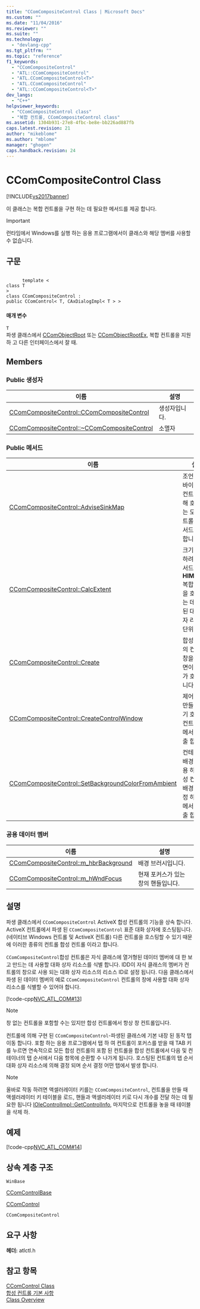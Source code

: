 ```yaml
---
title: "CComCompositeControl Class | Microsoft Docs"
ms.custom: ""
ms.date: "11/04/2016"
ms.reviewer: ""
ms.suite: ""
ms.technology: 
  - "devlang-cpp"
ms.tgt_pltfrm: ""
ms.topic: "reference"
f1_keywords: 
  - "CComCompositeControl"
  - "ATL::CComCompositeControl"
  - "ATL.CComCompositeControl<T>"
  - "ATL.CComCompositeControl"
  - "ATL::CComCompositeControl<T>"
dev_langs: 
  - "C++"
helpviewer_keywords: 
  - "CComCompositeControl class"
  - "복합 컨트롤, CComCompositeControl class"
ms.assetid: 1304b931-27e8-4fbc-be8e-bb226ad887fb
caps.latest.revision: 21
author: "mikeblome"
ms.author: "mblome"
manager: "ghogen"
caps.handback.revision: 24
---
```

# CComCompositeControl Class
[!INCLUDE[vs2017banner](../../assembler/inline/includes/vs2017banner.md)]

이 클래스는 복합 컨트롤을 구현 하는 데 필요한 메서드를 제공 합니다.  
  
> [!IMPORTANT]
>  런타임에서 Windows를 실행 하는 응용 프로그램에서이 클래스와 해당 멤버를 사용할 수 없습니다.  
  
## 구문  
  
```  
  
      template <  
class T   
>  
class CComCompositeControl :  
public CComControl< T, CAxDialogImpl< T > >  
```  
  
#### 매개 변수  
 `T`  
 파생 클래스에서  [CComObjectRoot](../../atl/reference/ccomobjectroot-class.md) 또는  [CComObjectRootEx](../../atl/reference/ccomobjectrootex-class.md), 복합 컨트롤을 지원 하 고 다른 인터페이스에서 잘 때.  
  
## Members  
  
### Public 생성자  
  
|이름|설명|  
|--------|--------|  
|[CComCompositeControl::CComCompositeControl](../Topic/CComCompositeControl::CComCompositeControl.md)|생성자입니다.|  
|[CComCompositeControl::~CComCompositeControl](../Topic/CComCompositeControl::~CComCompositeControl.md)|소멸자|  
  
### Public 메서드  
  
|이름|설명|  
|--------|--------|  
|[CComCompositeControl::AdviseSinkMap](../Topic/CComCompositeControl::AdviseSinkMap.md)|조언 또는 바이 복합 컨트롤에 의해 호스팅되는 모든 컨트롤에이 메서드를 호출 합니다.|  
|[CComCompositeControl::CalcExtent](../Topic/CComCompositeControl::CalcExtent.md)|크기를 계산 하려면이 메서드를 호출  **HIMETRIC** 복합 컨트롤을 호스팅하는 데 사용 된 대화 상자 리소스의 단위입니다.|  
|[CComCompositeControl::Create](../Topic/CComCompositeControl::Create.md)|합성 컨트롤의 컨트롤 창을 만들려면이 메서드가 호출 됩니다.|  
|[CComCompositeControl::CreateControlWindow](../Topic/CComCompositeControl::CreateControlWindow.md)|제어 창을 만들고 알리기 호스팅된 컨트롤에이 메서드를 호출 합니다.|  
|[CComCompositeControl::SetBackgroundColorFromAmbient](../Topic/CComCompositeControl::SetBackgroundColorFromAmbient.md)|컨테이너의 배경색을 사용 하 여 합성 컨트롤의 배경색을 설정 하려면이 메서드를 호출 합니다.|  
  
### 공용 데이터 멤버  
  
|이름|설명|  
|--------|--------|  
|[CComCompositeControl::m\_hbrBackground](../Topic/CComCompositeControl::m_hbrBackground.md)|배경 브러시입니다.|  
|[CComCompositeControl::m\_hWndFocus](../Topic/CComCompositeControl::m_hWndFocus.md)|현재 포커스가 있는 창의 핸들입니다.|  
  
## 설명  
 파생 클래스에서 `CComCompositeControl` ActiveX 합성 컨트롤의 기능을 상속 합니다.  ActiveX 컨트롤에서 파생 된 `CComCompositeControl` 표준 대화 상자에 호스팅됩니다.  \(네이티브 Windows 컨트롤 및 ActiveX 컨트롤\) 다른 컨트롤을 호스팅할 수 있기 때문에 이러한 종류의 컨트롤 합성 컨트롤 이라고 합니다.  
  
 `CComCompositeControl`합성 컨트롤은 자식 클래스에 열거형된 데이터 멤버에 대 한 보고 만드는 데 사용할 대화 상자 리소스를 식별 합니다.  IDD이 자식 클래스의 멤버가 컨트롤의 창으로 사용 되는 대화 상자 리소스의 리소스 ID로 설정 됩니다.  다음 클래스에서 파생 된 데이터 멤버의 예로 `CComCompositeControl` 컨트롤의 창에 사용할 대화 상자 리소스를 식별할 수 있어야 합니다.  
  
 [!code-cpp[NVC_ATL_COM#13](../../atl/codesnippet/CPP/ccomcompositecontrol-class_1.h)]  
  
> [!NOTE]
>  창 없는 컨트롤을 포함할 수는 있지만 합성 컨트롤에서 항상 창 컨트롤입니다.  
  
 컨트롤에 의해 구현 된 `CComCompositeControl`\-파생된 클래스에 기본 내장 된 동작 탭 이동 합니다.  포함 하는 응용 프로그램에서 탭 하 여 컨트롤이 포커스를 받을 때 TAB 키를 누르면 연속적으로 모든 합성 컨트롤의 포함 된 컨트롤을 합성 컨트롤에서 다음 및 컨테이너의 탭 순서에서 다음 항목에 순환할 수 나가게 됩니다.  호스팅된 컨트롤의 탭 순서 대화 상자 리소스에 의해 결정 되며 순서 결정 어떤 탭에서 발생 합니다.  
  
> [!NOTE]
>  올바로 작동 하려면 액셀러레이터 키를는 `CComCompositeControl`, 컨트롤을 만들 때 액셀러레이터 키 테이블을 로드, 핸들과 액셀러레이터 키로 다시 개수를 전달 하는 데 필요한 됩니다  [IOleControlImpl::GetControlInfo](../Topic/IOleControlImpl::GetControlInfo.md), 마지막으로 컨트롤을 놓을 때 테이블을 삭제 하.  
  
## 예제  
 [!code-cpp[NVC_ATL_COM#14](../../atl/codesnippet/CPP/ccomcompositecontrol-class_2.h)]  
  
## 상속 계층 구조  
 `WinBase`  
  
 [CComControlBase](../../atl/reference/ccomcontrolbase-class.md)  
  
 [CComControl](../../atl/reference/ccomcontrol-class.md)  
  
 `CComCompositeControl`  
  
## 요구 사항  
 **헤더:**  atlctl.h  
  
## 참고 항목  
 [CComControl Class](../../atl/reference/ccomcontrol-class.md)   
 [합성 컨트롤 기본 사항](../../atl/atl-composite-control-fundamentals.md)   
 [Class Overview](../../atl/atl-class-overview.md)